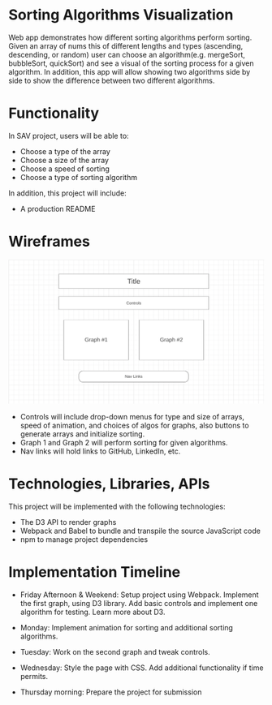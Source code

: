 # Sorting Algorithms Visualization

Web app demonstrates how different sorting algorithms perform sorting.
Given an array of nums this of different lengths and types (ascending, descending, or
random) user can choose an algorithm(e.g. mergeSort, bubbleSort, quickSort)
and see a visual of the sorting process for a given algorithm.
In addition, this app will allow showing two algorithms side by side to show the difference between two different algorithms.

# Functionality

In SAV project, users will be able to:
* Choose a type of the array
* Choose a size of the array
* Choose a speed of sorting
* Choose a type of sorting algorithm

In addition, this project will include:

* A production README


# Wireframes

<img src="assets/wireframe.png">

* Controls will include drop-down menus for type and size of arrays, speed of animation, and choices of algos for graphs, also buttons to generate arrays and initialize sorting.
* Graph 1 and Graph 2 will perform sorting for given algorithms.
* Nav links will hold links to GitHub, LinkedIn, etc.


# Technologies, Libraries, APIs

This project will be implemented with the following technologies:
* The D3 API to render graphs
* Webpack and Babel to bundle and transpile the source JavaScript code
* npm to manage project dependencies

# Implementation Timeline

* Friday Afternoon & Weekend: Setup project using Webpack. Implement the first graph, using D3 library. Add basic controls and implement one algorithm for testing. Learn more about D3.

* Monday: Implement animation for sorting and additional sorting algorithms. 

* Tuesday: Work on the second graph and tweak controls.

* Wednesday: Style the page with CSS. Add additional functionality if time permits.

* Thursday morning: Prepare the project for submission



